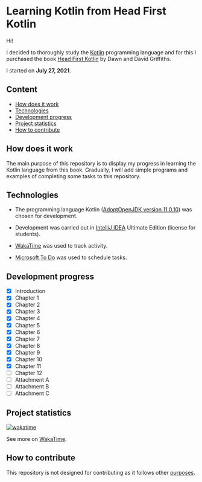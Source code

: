 # Learning Kotlin from Head First Kotlin #

Hi!

I decided to thoroughly study the [Kotlin](https://kotlinlang.org/) programming language and for this I purchased the
book [Head First Kotlin](https://www.oreilly.com/library/view/head-first-kotlin/9781491996683/)
by Dawn and David Griffiths.

I started on **July 27, 2021**.

## Content ##

- [How does it work](#How-does-it-work)
- [Technologies](#Technologies)
- [Development progress](#Development-progress)
- [Project statistics](#Project-statistics)
- [How to contribute](#How-to-contribute)

## How does it work ##

The main purpose of this repository is to display my progress in learning the Kotlin language from this book. Gradually,
I will add simple programs and examples of completing some tasks to this repository.

## Technologies ##

- The programming language Kotlin ([AdoptOpenJDK version 11.0.10](https://adoptopenjdk.net/)) was chosen for
  development.

- Development was carried out in [IntelliJ IDEA](https://www.jetbrains.com/idea/) Ultimate Edition (license for
  students).

- [WakaTime](https://wakatime.com/) was used to track activity.

- [Microsoft To Do](https://todo.microsoft.com/tasks/) was used to schedule tasks.

## Development progress ##

- [x] Introduction
- [x] Chapter 1
- [x] Chapter 2
- [x] Chapter 3
- [x] Chapter 4
- [x] Chapter 5
- [x] Chapter 6
- [x] Chapter 7
- [x] Chapter 8
- [x] Chapter 9
- [x] Chapter 10
- [x] Chapter 11
- [ ] Chapter 12
- [ ] Attachment A
- [ ] Attachment B
- [ ] Attachment C

## Project statistics ##

[![wakatime](https://wakatime.com/badge/github/VitasSalvantes/Head_First_Kotlin.svg)](https://wakatime.com/badge/github/VitasSalvantes/Head_First_Kotlin)

See more on [WakaTime](https://wakatime.com/@VitasSalvantes/projects/ehgzrcqwlc?start=2021-07-22&end=2021-07-28).

## How to contribute ##

This repository is not designed for contributing as it follows other [purposes](#How-does-it-work).